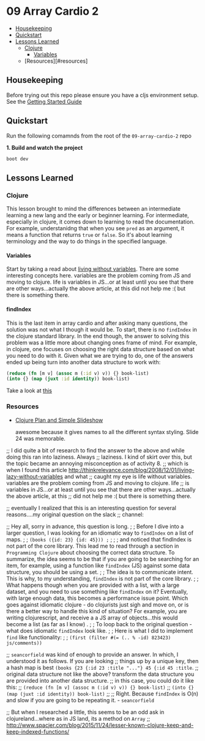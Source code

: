 # 09 Array Cardio 2

* [Housekeeping](#housekeepings)
* [Quickstart](#quickstart)
* [Lessons Learned](#lessons-learned)
  * [Clojure](#clojure)
    * [Variables](#variables)
  * [Resources][#resources]

## Housekeeping

Before trying out this repo please ensure you have a cljs environment setup. See the [Getting Started Guide](https://github.com/tkjone/clojurescript-30#getting-started)

## Quickstart

Run the following comamnds from the root of the `09-array-cardio-2` repo

**1. Build and watch the project**

```bash
boot dev
```

## Lessons Learned

### Clojure

This lesson brought to mind the differences between an intermediate learning a new lang and the early or beginner learning. For intermediate, especially in clojure, it comes down to learning to read the documentation. For example, understanidng that when you see `pred` as an argument, it means a function that returns `true` or `false`. So it's about learning terminology and the way to do things in the specified language.

#### Variables

Start by taking a read about [living without variables](http://thinkrelevance.com/blog/2008/12/01/living-lazy-without-variables). There are some interesting concepts here. variables are the problem coming from JS and moving to clojure. life is variables in JS...or at least until you see that there are other ways...actually the above article, at this
did not help me :( but there is something there.

#### findIndex

This is the last item in array cardio and after asking many questions, the solution was not what I though it would be. To start, there is no `findIndex` in the clojure standard library. In the end though, the answer to solving this problem was a little more about changing ones frame of mind. For example, in clojure, one focuses on choosing the right data structure based on what you need to do with it. Given what we are trying to do, one of the answers ended up being turn into another data structure to work with:

```clojure
(reduce (fn [m v] (assoc m (:id v) v)) {} book-list)
(into {} (map (juxt :id identity)) book-list)
```

Take a look at [this](http://www.spacjer.com/blog/2015/11/24/lesser-known-clojure-keep-and-keep-indexed-functions/)

### Resources

* [Clojure Plan and Simple Slideshow](https://www.slideshare.net/bmabey/clojure-plainandsimple)

  awesome because it gives names to all the different syntax styling. Slide 24 was memorable.

;; I did quite a bit of research to find the answer to the above and while doing this ran into laziness. Always
;; laziness. I kind of skirt over this, but the topic became an annoying misconception as of activity 8.
;; which is when I found this article http://thinkrelevance.com/blog/2008/12/01/living-lazy-without-variables and what
;; caught my eye is life without variables. variables are the problem coming from JS and moving to clojure. life
;; is variables in JS...or at least until you see that there are other ways...actually the above article, at this
;; did not help me :( but there is something there.

;; eventually I realized that this is an interesting question for several reasons....my original question on the slack
;; channel:

;; Hey all, sorry in advance, this question is long.
;
; Before I dive into a larger question, I was looking for an idiomatic way to `findIndex` on a list of maps.
;
; `(books ({id: 23} {id: 45})) ;`
;
;
; and noticed that findIndex is not part of the core library. This lead me to read through a section in `Programming Clojure` about choosing the correct data structure. To summarize, the idea seems to be that if you are going to be searching for an item, for example, using a function like `findIndex` (JS) against some data structure, you should be using a set.
;
; The idea is to communicate intent. This is why, to my understanding, `findIndex` is not part of the core library.
;
; What happens though when you are provided with a list, with a large dataset, and you need to use something like `findIndex` on it? Eventually, with large enough data, this becomes a performance issue point. Which goes against idiomatic clojure - do clojurists just sigh and move on, or is there a better way to handle this kind of situation? For example, you are writing clojurescript, and receive a a JS array of objects...this would become a list (as far as I know) .
;
; To loop back to the original question - what does idiomatic `findIndex` look like.
;
; Here is what I did to implement `find` like functionality:
;
; `(first (filter #(= (.. % -id) 823423) js/comments))`

;; `seancorfield` was kind of enough to provide an answer. In which, I understood it as follows. If you are looking
;; things up by a unique key, then a hash map is best `(books {23 {:id 23 :title "..."} 45 {:id 45 :title`.
;; original data structure not like the above? transform the data structure you are provided into another data structure.
;; in this case, you could do it like this:
;; `(reduce (fn [m v] (assoc m (:id v) v)) {} book-list)`
;; `(into {} (map (juxt :id identity)) book-list)`
;;
;; Right. Because `findIndex` is O(n) and slow if you are going to be repeating it. - `seancorfield`

;; But when I researched a little, this seems to be an odd ask in clojureland...where as in JS land, its a method on `Array`
;; http://www.spacjer.com/blog/2015/11/24/lesser-known-clojure-keep-and-keep-indexed-functions/
